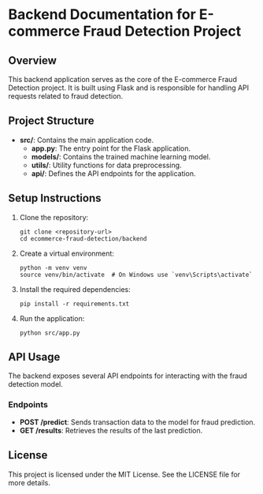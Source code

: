# Backend Documentation for E-commerce Fraud Detection Project

## Overview
This backend application serves as the core of the E-commerce Fraud Detection project. It is built using Flask and is responsible for handling API requests related to fraud detection.

## Project Structure
- **src/**: Contains the main application code.
  - **app.py**: The entry point for the Flask application.
  - **models/**: Contains the trained machine learning model.
  - **utils/**: Utility functions for data preprocessing.
  - **api/**: Defines the API endpoints for the application.

## Setup Instructions
1. Clone the repository:
   ```
   git clone <repository-url>
   cd ecommerce-fraud-detection/backend
   ```

2. Create a virtual environment:
   ```
   python -m venv venv
   source venv/bin/activate  # On Windows use `venv\Scripts\activate`
   ```

3. Install the required dependencies:
   ```
   pip install -r requirements.txt
   ```

4. Run the application:
   ```
   python src/app.py
   ```

## API Usage
The backend exposes several API endpoints for interacting with the fraud detection model. 

### Endpoints
- **POST /predict**: Sends transaction data to the model for fraud prediction.
- **GET /results**: Retrieves the results of the last prediction.

## License
This project is licensed under the MIT License. See the LICENSE file for more details.